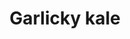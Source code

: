 ---
index: 9
title: Garlicky kale
slugify: garlicky-kale
product: kale
book: Chez Panisse Café cookbook
page: 39
dish: aside
tags:
-
sub:
-
fresh:
  - item:
    quantity:
    unit:
stock:
  - item:
    quantity:
    unit:
basic:
-
directions:
-
info:
source:
    title:
    url: 
---